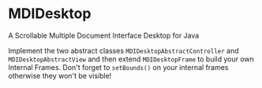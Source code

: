 MDIDesktop
==========

A Scrollable Multiple Document Interface Desktop for Java

Implement the two abstract classes `MDIDesktopAbstractController` and `MDIDesktopAbstractView` and then extend `MDIDesktopFrame` to build your own Internal Frames. Don't forget to `setBounds()` on your internal frames otherwise they won't be visible!